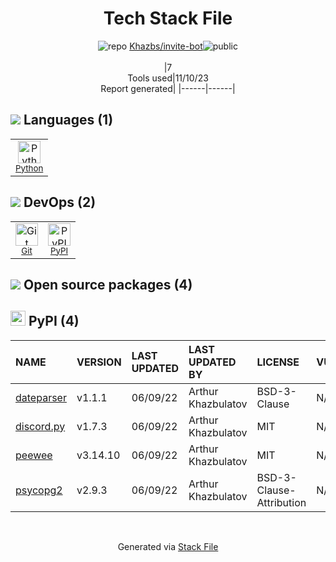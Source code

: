 <!--
--- Readme.md Snippet without images Start ---
## Tech Stack
Khazbs/invite-bot is built on the following main stack:
- [Python](https://www.python.org) – Languages

Full tech stack [here](/techstack.md)
--- Readme.md Snippet without images End ---

--- Readme.md Snippet with images Start ---
## Tech Stack
Khazbs/invite-bot is built on the following main stack:
- <img width='25' height='25' src='https://img.stackshare.io/service/993/pUBY5pVj.png' alt='Python'/> [Python](https://www.python.org) – Languages

Full tech stack [here](/techstack.md)
--- Readme.md Snippet with images End ---
-->
<div align="center">

# Tech Stack File
![](https://img.stackshare.io/repo.svg "repo") [Khazbs/invite-bot](https://github.com/Khazbs/invite-bot)![](https://img.stackshare.io/public_badge.svg "public")
<br/><br/>
|7<br/>Tools used|11/10/23 <br/>Report generated|
|------|------|
</div>

## <img src='https://img.stackshare.io/languages.svg'/> Languages (1)
<table><tr>
  <td align='center'>
  <img width='36' height='36' src='https://img.stackshare.io/service/993/pUBY5pVj.png' alt='Python'>
  <br>
  <sub><a href="https://www.python.org">Python</a></sub>
  <br>
  <sub></sub>
</td>

</tr>
</table>

## <img src='https://img.stackshare.io/devops.svg'/> DevOps (2)
<table><tr>
  <td align='center'>
  <img width='36' height='36' src='https://img.stackshare.io/service/1046/git.png' alt='Git'>
  <br>
  <sub><a href="http://git-scm.com/">Git</a></sub>
  <br>
  <sub></sub>
</td>

<td align='center'>
  <img width='36' height='36' src='https://img.stackshare.io/service/12572/-RIWgodF_400x400.jpg' alt='PyPI'>
  <br>
  <sub><a href="https://pypi.org/">PyPI</a></sub>
  <br>
  <sub></sub>
</td>

</tr>
</table>


## <img src='https://img.stackshare.io/group.svg' /> Open source packages (4)</h2>

## <img width='24' height='24' src='https://img.stackshare.io/service/12572/-RIWgodF_400x400.jpg'/> PyPI (4)

|NAME|VERSION|LAST UPDATED|LAST UPDATED BY|LICENSE|VULNERABILITIES|
|:------|:------|:------|:------|:------|:------|
|[dateparser](https://pypi.org/dateparser)|v1.1.1|06/09/22|Arthur Khazbulatov |BSD-3-Clause|N/A|
|[discord.py](https://pypi.org/discord.py)|v1.7.3|06/09/22|Arthur Khazbulatov |MIT|N/A|
|[peewee](https://pypi.org/peewee)|v3.14.10|06/09/22|Arthur Khazbulatov |MIT|N/A|
|[psycopg2](https://pypi.org/psycopg2)|v2.9.3|06/09/22|Arthur Khazbulatov |BSD-3-Clause-Attribution|N/A|

<br/>
<div align='center'>

Generated via [Stack File](https://github.com/apps/stack-file)
